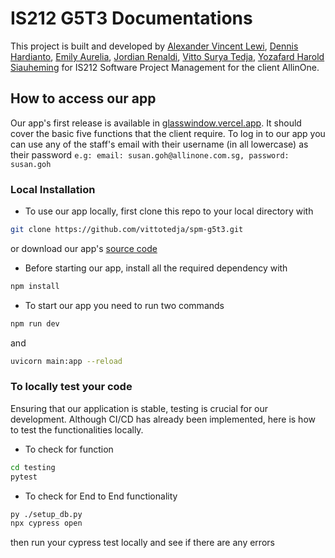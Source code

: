 # IS212 G5T3 Documentations

This project is built and developed by [Alexander Vincent Lewi](https://github.com/vincentlewi), [Dennis Hardianto](https://github.com/DennisH18), [Emily Aurelia](https://github.com/emilyaurelia), [Jordian Renaldi](https://github.com/jordianrenaldi), [Vitto Surya Tedja](https://github.com/vittotedja), [Yozafard Harold Siauheming](https://github.com/yozafard) for IS212 Software Project Management for the client AllinOne.

## How to access our app

Our app's first release is available in [glasswindow.vercel.app](https://glasswindow.vercel.app/). It should cover the basic five functions that the client require.
To log in to our app you can use any of the staff's email with their username (in all lowercase) as their password
`e.g: email: susan.goh@allinone.com.sg, password: susan.goh`

### Local Installation

-   To use our app locally, first clone this repo to your local directory with

```bash
git clone https://github.com/vittotedja/spm-g5t3.git
```

or download our app's [source code](https://github.com/vittotedja/spm-g5t3/archive/refs/heads/master.zip)

-   Before starting our app, install all the required dependency with

```bash
npm install
```

-   To start our app you need to run two commands

```bash
npm run dev
```

and

```bash
uvicorn main:app --reload
```

### To locally test your code

Ensuring that our application is stable, testing is crucial for our development. Although CI/CD has already been implemented, here is how to test the functionalities locally.

-   To check for function

```bash
cd testing
pytest
```

-   To check for End to End functionality

```bash
py ./setup_db.py
npx cypress open
```

then run your cypress test locally and see if there are any errors
